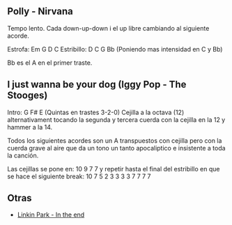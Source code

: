 ## Polly - Nirvana

Tempo lento. Cada down-up-down i el up libre cambiando al siguiente acorde.

Estrofa: Em G D C
Estribillo: D C G Bb (Poniendo mas intensidad en C y Bb)

Bb es el A en el primer traste.

## I just wanna be your dog (Iggy Pop - The Stooges)

Intro: G F# E (Quintas en trastes 3-2-0)
Cejilla a la octava (12) alternativament tocando la segunda y tercera cuerda con la cejilla en la 12 y hammer a la 14.

Todos los siguientes acordes son un A transpuestos con cejilla pero con la cuerda grave al aire
que da un tono un tanto apocaliptico e insistente a toda la canción.

Las cejillas se pone en:  10 9 7 7  y repetir hasta el final del estribillo en que se hace el siguiente break: 10 7 5 2 3 3 3 3 7 7 7 7

## Otras

- [Linkin Park - In the end](song-linkinpark-intheend.md)


